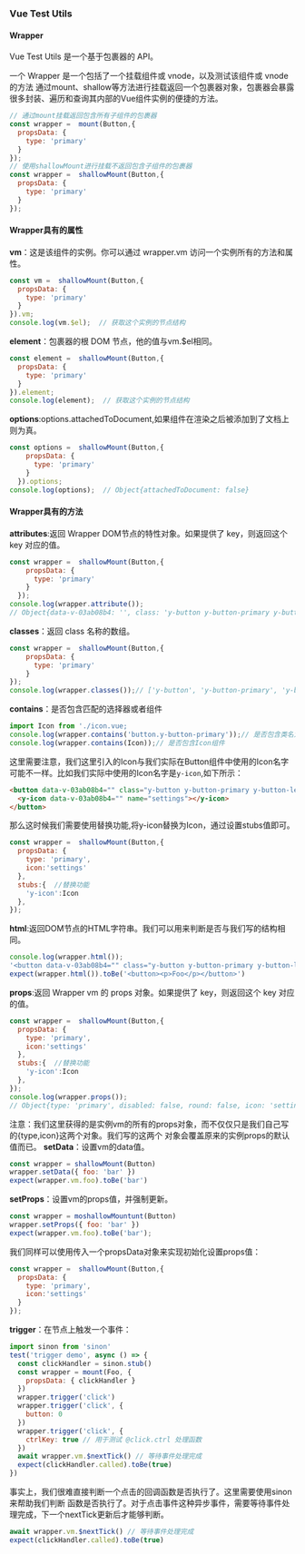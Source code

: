 ### Vue Test Utils

#### Wrapper
Vue Test Utils 是一个基于包裹器的 API。

一个 Wrapper 是一个包括了一个挂载组件或 vnode，以及测试该组件或 vnode 的方法
通过mount、shallow等方法进行挂载返回一个包裹器对象，包裹器会暴露很多封装、遍历和查询其内部的Vue组件实例的便捷的方法。
```javascript
// 通过mount挂载返回包含所有子组件的包裹器
const wrapper =  mount(Button,{
  propsData: {
    type: 'primary'
  }
});
// 使用shallowMount进行挂载不返回包含子组件的包裹器
const wrapper =  shallowMount(Button,{
  propsData: {
    type: 'primary'
  }
});
```
#### Wrapper具有的属性
**vm**：这是该组件的实例。你可以通过 wrapper.vm 访问一个实例所有的方法和属性。
```javascript
const vm =  shallowMount(Button,{
  propsData: {
    type: 'primary'
  }
}).vm;
console.log(vm.$el);  // 获取这个实例的节点结构
```
**element**：包裹器的根 DOM 节点，他的值与vm.$el相同。
```javascript
const element =  shallowMount(Button,{
  propsData: {
    type: 'primary'
  }
}).element;
console.log(element);  // 获取这个实例的节点结构
```
**options**:options.attachedToDocument,如果组件在渲染之后被添加到了文档上则为真。
```javascript
const options =  shallowMount(Button,{
    propsData: {
      type: 'primary'
    }
  }).options;
console.log(options);  // Object{attachedToDocument: false}
```
#### Wrapper具有的方法
**attributes**:返回 Wrapper DOM节点的特性对象。如果提供了 key，则返回这个 key 对应的值。
```javascript
const wrapper =  shallowMount(Button,{
    propsData: {
      type: 'primary'
    }
  });
console.log(wrapper.attribute());
// Object{data-v-03ab08b4: '', class: 'y-button y-button-primary y-button-left'}
```
**classes**：返回 class 名称的数组。
```javascript
const wrapper =  shallowMount(Button,{
    propsData: {
      type: 'primary'
    }
});
console.log(wrapper.classes());// ['y-button', 'y-button-primary', 'y-button-left']
```
**contains**：是否包含匹配的选择器或者组件
```javascript
import Icon from './icon.vue;
console.log(wrapper.contains('button.y-button-primary'));// 是否包含类名为y-button-primary的button组件
console.log(wrapper.contains(Icon));// 是否包含Icon组件
```
这里需要注意，我们这里引入的Icon与我们实际在Button组件中使用的Icon名字可能不一样。比如我们实际中使用的Icon名字是`y-icon`,如下所示：
```html
<button data-v-03ab08b4="" class="y-button y-button-primary y-button-left">
  <y-icon data-v-03ab08b4="" name="settings"></y-icon>
</button>
```
那么这时候我们需要使用替换功能,将y-icon替换为Icon，通过设置stubs值即可。
```javascript
const wrapper =  shallowMount(Button,{
  propsData: {
    type: 'primary',
    icon:'settings'
  },
  stubs:{  //替换功能
    'y-icon':Icon
  },
});
```
**html**:返回DOM节点的HTML字符串。我们可以用来判断是否与我们写的结构相同。
```javascript
console.log(wrapper.html());
'<button data-v-03ab08b4="" class="y-button y-button-primary y-button-left"><svg data-v-03ab08b4="" aria-hidden="true" class="icon"><use xlink:href="#i-settings"></use></svg></button>'
expect(wrapper.html()).toBe('<button><p>Foo</p></button>')
```

**props**:返回 Wrapper vm 的 props 对象。如果提供了 key，则返回这个 key 对应的值。
```javascript
const wrapper =  shallowMount(Button,{
  propsData: {
    type: 'primary',
    icon:'settings'
  },
  stubs:{  //替换功能
    'y-icon':Icon
  },
});
console.log(wrapper.props());
// Object{type: 'primary', disabled: false, round: false, icon: 'settings', iconPosition: 'left'}
```
注意：我们这里获得的是实例vm的所有的props对象，而不仅仅只是我们自己写的{type,icon}这两个对象。我们写的这两个
对象会覆盖原来的实例props的默认值而已。
**setData**：设置vm的data值。
```javascript
const wrapper = shallowMount(Button)
wrapper.setData({ foo: 'bar' })
expect(wrapper.vm.foo).toBe('bar')
```

**setProps**：设置vm的props值，并强制更新。
```javascript
const wrapper = moshallowMountunt(Button)
wrapper.setProps({ foo: 'bar' })
expect(wrapper.vm.foo).toBe('bar');
```
我们同样可以使用传入一个propsData对象来实现初始化设置props值：
```javascript
const wrapper =  shallowMount(Button,{
  propsData: {
    type: 'primary',
    icon:'settings'
  }
});
```

**trigger**：在节点上触发一个事件：
```javascript
import sinon from 'sinon'
test('trigger demo', async () => {
  const clickHandler = sinon.stub()
  const wrapper = mount(Foo, {
    propsData: { clickHandler }
  })
  wrapper.trigger('click')
  wrapper.trigger('click', {
    button: 0
  })
  wrapper.trigger('click', {
    ctrlKey: true // 用于测试 @click.ctrl 处理函数
  })
  await wrapper.vm.$nextTick() // 等待事件处理完成
  expect(clickHandler.called).toBe(true)
})
```
事实上，我们很难直接判断一个点击的回调函数是否执行了。这里需要使用sinon来帮助我们判断
函数是否执行了。对于点击事件这种异步事件，需要等待事件处理完成，下一个nextTick更新后才能够判断。
```javascript
await wrapper.vm.$nextTick() // 等待事件处理完成
expect(clickHandler.called).toBe(true)
```
